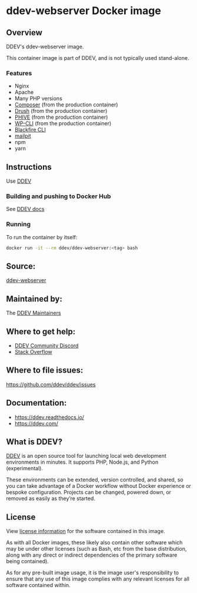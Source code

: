 # ddev-webserver Docker image

## Overview
DDEV's ddev-webserver image.

This container image is part of DDEV, and is not typically used stand-alone.

### Features

* Nginx
* Apache
* Many PHP versions
* [Composer](https://getcomposer.org/) (from the production container)
* [Drush](http://www.drush.org) (from the production container)
* [PHIVE](https://phar.io/) (from the production container)
* [WP-CLI](http://www.wp-cli.org) (from the production container)
* [Blackfire CLI](https://blackfire.io/docs/profiling-cookbooks/profiling-http-via-cli)
* [mailpit](https://github.com/axllent/mailpit)
* npm
* yarn


## Instructions

Use [DDEV](https://ddev.readthedocs.io)

### Building and pushing to Docker Hub

See [DDEV docs](https://ddev.readthedocs.io/en/stable/developers/release-management/#pushing-docker-images-with-the-github-actions-workflow)

### Running
To run the container by itself:

```bash
docker run -it --rm ddev/ddev-webserver:<tag> bash
```

## Source:
[ddev-webserver](https://github.com/ddev/ddev/tree/master/containers/ddev-webserver)


## Maintained by:
The [DDEV Maintainers](https://github.com/ddev)

## Where to get help:
* [DDEV Community Discord](https://discord.gg/5wjP76mBJD)
* [Stack Overflow](https://stackoverflow.com/questions/tagged/ddev)

## Where to file issues:
https://github.com/ddev/ddev/issues

## Documentation:
* https://ddev.readthedocs.io/
* https://ddev.com/

## What is DDEV?

[DDEV](https://github.com/ddev/ddev) is an open source tool for launching local web development environments in minutes. It supports PHP, Node.js, and Python (experimental).

These environments can be extended, version controlled, and shared, so you can take advantage of a Docker workflow without Docker experience or bespoke configuration. Projects can be changed, powered down, or removed as easily as they’re started.

## License

View [license information](https://github.com/ddev/ddev/blob/master/LICENSE) for the software contained in this image.

As with all Docker images, these likely also contain other software which may be under other licenses (such as Bash, etc from the base distribution, along with any direct or indirect dependencies of the primary software being contained).

As for any pre-built image usage, it is the image user's responsibility to ensure that any use of this image complies with any relevant licenses for all software contained within.
